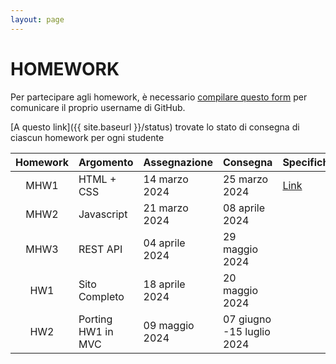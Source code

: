 ```yaml
---
layout: page
---
```


# HOMEWORK

Per partecipare agli homework, è necessario [compilare questo form](https://forms.gle/6f5gxAFQM4QEwwXk7) per comunicare il proprio username di GitHub.

[A questo link]({{ site.baseurl }}/status) trovate lo stato di consegna di ciascun homework per ogni studente

| Homework | Argomento          | Assegnazione    | Consegna       | Specifiche   | Codice |
| :-------:| ------------------ | --------------- | ---------------|--------------|--------|
| MHW1     | HTML + CSS         | 14 marzo  2024  | 25 marzo 2024  | [Link](./mhw1.md) | |
| MHW2     | Javascript         | 21 marzo  2024  | 08 aprile 2024 |  | |  
| MHW3     | REST API           | 04 aprile 2024  | 29 maggio 2024 |  |
| HW1      | Sito Completo      | 18 aprile 2024  | 20 maggio 2024 |  |
| HW2      | Porting HW1 in MVC | 09 maggio 2024  | 07 giugno -15 luglio 2024 |  |
